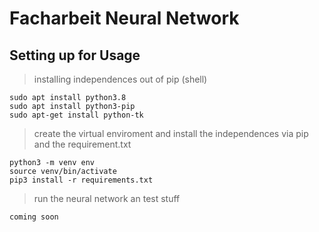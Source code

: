 # Facharbeit Neural Network
## Setting up for Usage
> installing independences out of pip (shell)
```
sudo apt install python3.8
sudo apt install python3-pip
sudo apt-get install python-tk
```
>create the virtual enviroment and install the independences via pip and the requirement.txt
```
python3 -m venv env
source venv/bin/activate
pip3 install -r requirements.txt
```
>run the neural network an test stuff
```
coming soon
```
